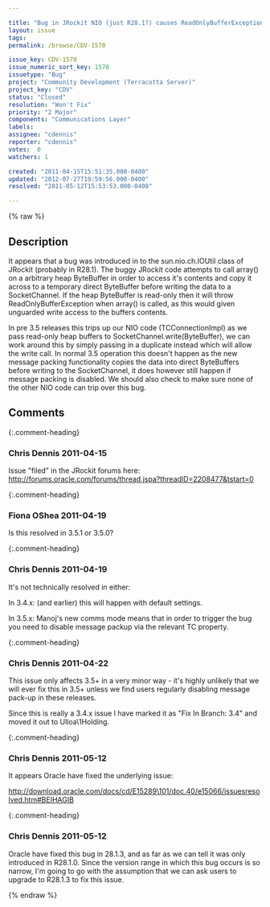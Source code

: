 ```yaml
---

title: "Bug in JRockit NIO (just R28.1?) causes ReadOnlyBufferException to be thrown from TC NIO code"
layout: issue
tags: 
permalink: /browse/CDV-1570

issue_key: CDV-1570
issue_numeric_sort_key: 1570
issuetype: "Bug"
project: "Community Development (Terracotta Server)"
project_key: "CDV"
status: "Closed"
resolution: "Won't Fix"
priority: "2 Major"
components: "Communications Layer"
labels: 
assignee: "cdennis"
reporter: "cdennis"
votes:  0
watchers: 1

created: "2011-04-15T15:51:35.000-0400"
updated: "2012-07-27T19:59:56.000-0400"
resolved: "2011-05-12T15:53:53.000-0400"

---
```




{% raw %}



## Description

<div markdown="1" class="description">

It appears that a bug was introduced in to the sun.nio.ch.IOUtil class of JRockit (probably in R28.1).  The buggy JRockit code attempts to call array() on a arbitrary heap ByteBuffer in order to access it's contents and copy it across to a temporary direct ByteBuffer before writing the data to a SocketChannel.  If the heap ByteBuffer is read-only then it will throw ReadOnlyBufferException when array() is called, as this would given unguarded write access to the buffers contents.

In pre 3.5 releases this trips up our NIO code (TCConnectionImpl) as we pass read-only heap buffers to SocketChannel.write(ByteBuffer), we can work around this by simply passing in a duplicate instead which will allow the write call.  In normal 3.5 operation this doesn't happen as the new message packing functionality copies the data into direct ByteBuffers before writing to the SocketChannel, it does however still happen if message packing is disabled.  We should also check to make sure none of the other NIO code can trip over this bug.

</div>

## Comments


{:.comment-heading}
### **Chris Dennis** <span class="date">2011-04-15</span>

<div markdown="1" class="comment">

Issue "filed" in the JRockit forums here: http://forums.oracle.com/forums/thread.jspa?threadID=2208477&tstart=0

</div>


{:.comment-heading}
### **Fiona OShea** <span class="date">2011-04-19</span>

<div markdown="1" class="comment">

Is this resolved in 3.5.1 or 3.5.0?

</div>


{:.comment-heading}
### **Chris Dennis** <span class="date">2011-04-19</span>

<div markdown="1" class="comment">

It's not technically resolved in either:

In 3.4.x: (and earlier) this will happen with default settings.

In 3.5.x: Manoj's new comms mode means that in order to trigger the bug you need to disable message packup via the relevant TC property.

</div>


{:.comment-heading}
### **Chris Dennis** <span class="date">2011-04-22</span>

<div markdown="1" class="comment">

This issue only affects 3.5+ in a very minor way - it's highly unlikely that we will ever fix this in 3.5+ unless we find users regularly disabling message pack-up in these releases.

Since this is really a 3.4.x issue I have marked it as "Fix In Branch: 3.4" and moved it out to Ulloa\1Holding.

</div>


{:.comment-heading}
### **Chris Dennis** <span class="date">2011-05-12</span>

<div markdown="1" class="comment">

It appears Oracle have fixed the underlying issue:

http://download.oracle.com/docs/cd/E15289\101/doc.40/e15066/issuesresolved.htm#BEIHAGIB

</div>


{:.comment-heading}
### **Chris Dennis** <span class="date">2011-05-12</span>

<div markdown="1" class="comment">

Oracle have fixed this bug in 28.1.3, and as far as we can tell it was only introduced in R28.1.0.  Since the version range in which this bug occurs is so narrow, I'm going to go with the assumption that we can ask users to upgrade to R28.1.3 to fix this issue.

</div>



{% endraw %}
